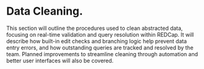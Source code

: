 # Data Cleaning.
This section will outline the procedures used to clean abstracted data, focusing on real-time validation and query resolution within REDCap. It will describe how built-in edit checks and branching logic help prevent data entry errors, and how outstanding queries are tracked and resolved by the team. Planned improvements to streamline cleaning through automation and better user interfaces will also be covered.

